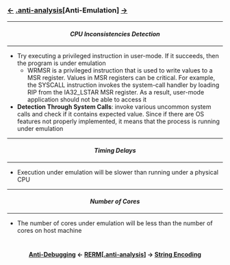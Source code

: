 ### <a href="Anti-Debugging.md"><-</a> [.anti-analysis](anti-analysis.md)[__Anti-Emulation__] <a href="/contents/encodings/String_Encoding.md">-></a>

---
#### *<p align='center'> CPU Inconsistencies Detection </p>*
---
* Try executing a privileged instruction in user-mode. If it succeeds, then the program is under emulation
  * WRMSR is a privileged instruction that is used to write values to a MSR register. Values in MSR registers can be critical. For example, the SYSCALL instruction invokes the system-call handler by loading RIP from the IA32_LSTAR MSR register. As a result, user-mode application should not be able to access it
* __Detection Through System Calls__: invoke various uncommon system calls and check if it contains expected value. Since if there are OS features not properly implemented, it means that the process is running under emulation

---
#### *<p align='center'> Timing Delays </p>*
---
* Execution under emulation will be slower than running under a physical CPU

---
#### *<p align='center'> Number of Cores </p>*
---
* The number of cores under emulation will be less than the number of cores on host machine

#
<strong><p align='center'><a href="Anti-Debugging.md">Anti-Debugging</a> <- <a href="/README.md#-reverse-engineering-reference-manual-beta-">RERM</a>[<a href="anti-analysis.md">.anti-analysis</a>] -> <a href="/contents/encodings/String_Encoding.md">String Encoding</a></p></strong>
